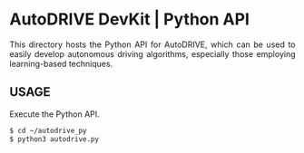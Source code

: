 # AutoDRIVE DevKit | Python API

<p align="justify">
This directory hosts the Python API for AutoDRIVE, which can be used to easily develop autonomous driving algorithms, especially those employing learning-based techniques.
</p>

## USAGE

Execute the Python API.
```bash
$ cd ~/autodrive_py
$ python3 autodrive.py
```
